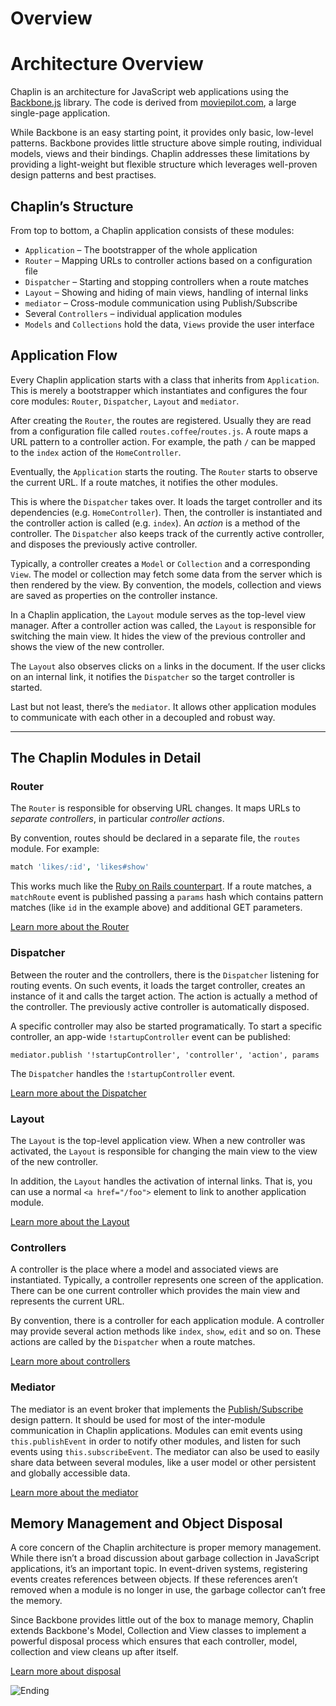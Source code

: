 # Overview

# Architecture Overview

Chaplin is an architecture for JavaScript web applications using the [Backbone.js](http://documentcloud.github.com/backbone/) library. The code is derived from [moviepilot.com](http://moviepilot.com/), a large single-page application.

While Backbone is an easy starting point, it provides only basic, low-level patterns. Backbone provides little structure above simple routing, individual models, views and their bindings. Chaplin addresses these limitations by providing a light-weight but flexible structure which leverages well-proven design patterns and best practises.

## Chaplin’s Structure

From top to bottom, a Chaplin application consists of these modules:

* `Application` – The bootstrapper of the whole application
* `Router` – Mapping URLs to controller actions based on a configuration file
* `Dispatcher` – Starting and stopping controllers when a route matches
* `Layout` – Showing and hiding of main views, handling of internal links
* `mediator` – Cross-module communication using Publish/Subscribe
* Several `Controllers` – individual application modules
* `Models` and `Collections` hold the data, `Views` provide the user interface

## Application Flow

Every Chaplin application starts with a class that inherits from `Application`. This is merely a bootstrapper which instantiates and configures the four core modules: `Router`, `Dispatcher`, `Layout` and `mediator`.

After creating the `Router`, the routes are registered. Usually they are read from a configuration file called  `routes.coffee`/`routes.js`. A route maps a URL pattern to a controller action. For example, the path `/` can be mapped to the `index` action of the `HomeController`.

Eventually, the `Application` starts the routing. The `Router` starts to observe the current URL. If a route matches, it notifies the other modules.

This is where the `Dispatcher` takes over. It loads the target controller and its dependencies (e.g. `HomeController`). Then, the controller is instantiated and the controller action is called (e.g. `index`). An *action* is a method of the controller. The `Dispatcher` also keeps track of the currently active controller, and disposes the previously active controller.

Typically, a controller creates a `Model` or `Collection` and a corresponding `View`. The model or collection may fetch some data from the server which is then rendered by the view. By convention, the models, collection and views are saved as properties on the controller instance.

In a Chaplin application, the `Layout` module serves as the top-level view manager. After a controller action was called, the `Layout` is responsible for switching the main view. It hides the view of the previous controller and shows the view of the new controller.

The `Layout` also observes clicks on `a` links in the document. If the user clicks on an internal link, it notifies the `Dispatcher` so the target controller is started.

Last but not least, there’s the `mediator`. It allows other application modules to communicate with each other in a decoupled and robust way.

---

## The Chaplin Modules in Detail

### Router

The `Router` is responsible for observing URL changes. It maps URLs to *separate controllers*, in particular *controller actions*.

By convention, routes should be declared in a separate file, the `routes` module. For example:

```coffeescript
match 'likes/:id', 'likes#show'
```

This works much like the [Ruby on Rails counterpart](http://guides.rubyonrails.org/routing.html). If a route matches, a `matchRoute` event is published passing a `params` hash which contains pattern matches (like `id` in the example above) and additional GET parameters.

[Learn more about the Router](./chaplin.router.md)

### Dispatcher

Between the router and the controllers, there is the `Dispatcher` listening for routing events. On such events, it loads the target controller, creates an instance of it and calls the target action. The action is actually a method of the controller. The previously active controller is automatically disposed.

A specific controller may also be started programatically. To start a specific controller, an app-wide `!startupController` event can be published:

```
mediator.publish '!startupController', 'controller', 'action', params
```

The `Dispatcher` handles the `!startupController` event.

[Learn more about the Dispatcher](./chaplin.dispatcher.md)

### Layout

The `Layout` is the top-level application view. When a new controller was activated, the `Layout` is responsible for changing the main view to the view of the new controller.

In addition, the `Layout` handles the activation of internal links. That is, you can use a normal `<a href="/foo">` element to link to another application module.

[Learn more about the Layout](./chaplin.layout.md)

### Controllers

A controller is the place where a model and associated views are instantiated. Typically, a controller represents one screen of the application. There can be one current controller which provides the main view and represents the current URL.

By convention, there is a controller for each application module. A controller may provide several action methods like `index`, `show`, `edit` and so on. These actions are called by the `Dispatcher` when a route matches.

[Learn more about controllers](./chaplin.controller.md)

### Mediator

The mediator is an event broker that implements the [Publish/Subscribe](http://en.wikipedia.org/wiki/Publish/Subscribe) design pattern. It should be used for most of the inter-module communication in Chaplin applications. Modules can emit events using `this.publishEvent` in order to notify other modules, and listen for such events using `this.subscribeEvent`. The mediator can also be used to easily share data between several modules, like a user model or other persistent and globally accessible data.

[Learn more about the mediator](./chaplin.mediator.md)

## Memory Management and Object Disposal

A core concern of the Chaplin architecture is proper memory management. While there isn’t a broad discussion about garbage collection in JavaScript applications, it’s an important topic. In event-driven systems, registering events creates references between objects. If these references aren’t removed when a module is no longer in use, the garbage collector can’t free the memory.

Since Backbone provides little out of the box to manage memory, Chaplin extends Backbone's Model, Collection and View classes to implement a powerful disposal process which ensures that each controller, model, collection and view cleans up after itself.

[Learn more about disposal](./disposal.md)

![Ending](http://s3.amazonaws.com/imgly_production/3362023/original.jpg)
